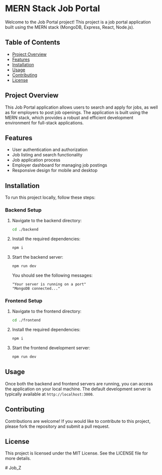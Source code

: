 # MERN Stack Job Portal

Welcome to the Job Portal project! This project is a job portal application built using the MERN stack (MongoDB, Express, React, Node.js).

## Table of Contents

- [Project Overview](#project-overview)
- [Features](#features)
- [Installation](#installation)
- [Usage](#usage)
- [Contributing](#contributing)
- [License](#license)

## Project Overview

This Job Portal application allows users to search and apply for jobs, as well as for employers to post job openings. The application is built using the MERN stack, which provides a robust and efficient development environment for full-stack applications.

## Features

- User authentication and authorization
- Job listing and search functionality
- Job application process
- Employer dashboard for managing job postings
- Responsive design for mobile and desktop

## Installation

To run this project locally, follow these steps:

### Backend Setup

1. Navigate to the backend directory:
   ```bash
   cd ./backend
   ```

2. Install the required dependencies:
   ```bash
   npm i
   ```

3. Start the backend server:
   ```bash
   npm run dev
   ```

   You should see the following messages:
   ```
   "Your server is running on a port"
   "MongoDB connected..."
   ```

### Frontend Setup

1. Navigate to the frontend directory:
   ```bash
   cd ./frontend
   ```

2. Install the required dependencies:
   ```bash
   npm i
   ```

3. Start the frontend development server:
   ```bash
   npm run dev
   ```

## Usage

Once both the backend and frontend servers are running, you can access the application on your local machine. The default development server is typically available at `http://localhost:3000`.

## Contributing

Contributions are welcome! If you would like to contribute to this project, please fork the repository and submit a pull request.

## License

This project is licensed under the MIT License. See the LICENSE file for more details.

#   J o b _ Z 
